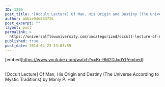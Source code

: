 ```yaml
---
ID: 1205
post_title: '[Occult Lecture] Of Man, His Origin and Destiny (The Universe According to Mystic Traditions)'
author: abbie04m553726
post_excerpt: ""
layout: post
permalink: >
  https://universalflowuniversity.com/uncategorized/occult-lecture-of-man-his-origin-and-destiny-the-universe-according-to-mystic-traditions/
published: true
post_date: 2014-04-23 13:03:55
---
```

[embed]https://www.youtube.com/watch?v=Kr-9M2DJxdY[/embed]</br></br>
<p>[Occult Lecture] Of Man, His Origin and Destiny (The Universe According to Mystic Traditions) by Manly P. Hall</p>